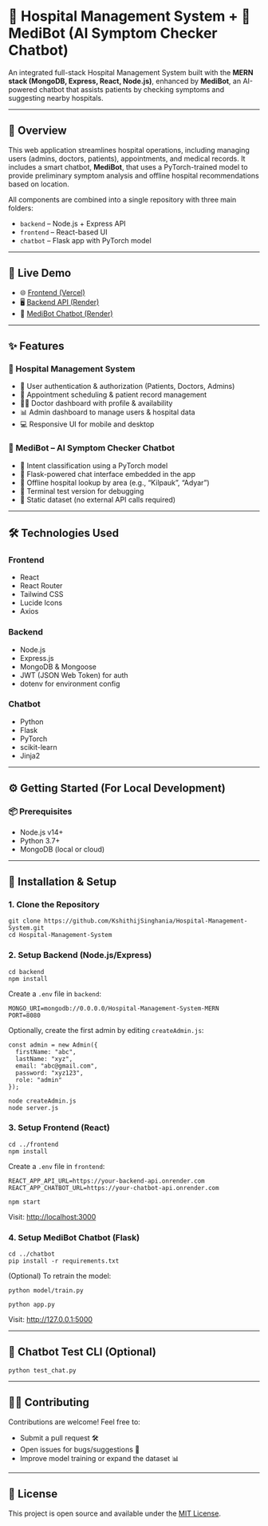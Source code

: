 <h1>🏥 Hospital Management System + 🧠 MediBot (AI Symptom Checker Chatbot)</h1>

<p>An integrated full-stack Hospital Management System built with the <strong>MERN stack (MongoDB, Express, React, Node.js)</strong>, enhanced by <strong>MediBot</strong>, an AI-powered chatbot that assists patients by checking symptoms and suggesting nearby hospitals.</p>

<hr />

<h2>🚀 Overview</h2>

<p>This web application streamlines hospital operations, including managing users (admins, doctors, patients), appointments, and medical records. It includes a smart chatbot, <strong>MediBot</strong>, that uses a PyTorch-trained model to provide preliminary symptom analysis and offline hospital recommendations based on location.</p>

<p>All components are combined into a single repository with three main folders:</p>

<ul>
  <li><code>backend</code> – Node.js + Express API</li>
  <li><code>frontend</code> – React-based UI</li>
  <li><code>chatbot</code> – Flask app with PyTorch model</li>
</ul>

<hr />

<h2>🔗 Live Demo</h2>

<ul>
  <li>🌐 <a href="https://uber-clone-git-main-kshithij-singhanias-projects.vercel.app" target="_blank" rel="noopener noreferrer">Frontend (Vercel)</a></li>
  <li>🖥️ <a href="https://hospital-management-system-1dqr.onrender.com" target="_blank" rel="noopener noreferrer">Backend API (Render)</a></li>
  <li>🤖 <a href="https://hospital-management-system-chatbot.onrender.com" target="_blank" rel="noopener noreferrer">MediBot Chatbot (Render)</a></li>
</ul>

<hr />

<h2>✨ Features</h2>

<h3>🏥 Hospital Management System</h3>
<ul>
  <li>🔐 User authentication & authorization (Patients, Doctors, Admins)</li>
  <li>📅 Appointment scheduling & patient record management</li>
  <li>👨‍⚕️ Doctor dashboard with profile & availability</li>
  <li>📊 Admin dashboard to manage users & hospital data</li>
  <li>💻 Responsive UI for mobile and desktop</li>
</ul>

<h3>🤖 MediBot – AI Symptom Checker Chatbot</h3>
<ul>
  <li>🧠 Intent classification using a PyTorch model</li>
  <li>💬 Flask-powered chat interface embedded in the app</li>
  <li>📍 Offline hospital lookup by area (e.g., “Kilpauk”, “Adyar”)</li>
  <li>🧪 Terminal test version for debugging</li>
  <li>📁 Static dataset (no external API calls required)</li>
</ul>

<hr />

<h2>🛠️ Technologies Used</h2>

<h3>Frontend</h3>
<ul>
  <li>React</li>
  <li>React Router</li>
  <li>Tailwind CSS</li>
  <li>Lucide Icons</li>
  <li>Axios</li>
</ul>

<h3>Backend</h3>
<ul>
  <li>Node.js</li>
  <li>Express.js</li>
  <li>MongoDB & Mongoose</li>
  <li>JWT (JSON Web Token) for auth</li>
  <li>dotenv for environment config</li>
</ul>

<h3>Chatbot</h3>
<ul>
  <li>Python</li>
  <li>Flask</li>
  <li>PyTorch</li>
  <li>scikit-learn</li>
  <li>Jinja2</li>
</ul>

<hr />

<h2>⚙️ Getting Started (For Local Development)</h2>

<h3>📦 Prerequisites</h3>
<ul>
  <li>Node.js v14+</li>
  <li>Python 3.7+</li>
  <li>MongoDB (local or cloud)</li>
</ul>

<hr />

<h2>📁 Installation & Setup</h2>

<h3>1. Clone the Repository</h3>

<pre><code>git clone https://github.com/KshithijSinghania/Hospital-Management-System.git
cd Hospital-Management-System
</code></pre>

<h3>2. Setup Backend (Node.js/Express)</h3>

<pre><code>cd backend
npm install
</code></pre>

<p>Create a <code>.env</code> file in <code>backend</code>:</p>

<pre><code>MONGO_URI=mongodb://0.0.0.0/Hospital-Management-System-MERN
PORT=8080
</code></pre>

<p>Optionally, create the first admin by editing <code>createAdmin.js</code>:</p>

<pre><code>const admin = new Admin({
  firstName: "abc",
  lastName: "xyz",
  email: "abc@gmail.com",
  password: "xyz123",
  role: "admin"
});
</code></pre>

<pre><code>node createAdmin.js
node server.js
</code></pre>

<h3>3. Setup Frontend (React)</h3>

<pre><code>cd ../frontend
npm install
</code></pre>

<p>Create a <code>.env</code> file in <code>frontend</code>:</p>

<pre><code>REACT_APP_API_URL=https://your-backend-api.onrender.com
REACT_APP_CHATBOT_URL=https://your-chatbot-api.onrender.com
</code></pre>

<pre><code>npm start</code></pre>

<p>Visit: <a href="http://localhost:3000" target="_blank" rel="noopener noreferrer">http://localhost:3000</a></p>

<h3>4. Setup MediBot Chatbot (Flask)</h3>

<pre><code>cd ../chatbot
pip install -r requirements.txt
</code></pre>

<p>(Optional) To retrain the model:</p>

<pre><code>python model/train.py
</code></pre>

<pre><code>python app.py
</code></pre>

<p>Visit: <a href="http://127.0.0.1:5000" target="_blank" rel="noopener noreferrer">http://127.0.0.1:5000</a></p>

<hr />

<h2>🧪 Chatbot Test CLI (Optional)</h2>

<pre><code>python test_chat.py</code></pre>

<hr />

<h2>🧑‍💻 Contributing</h2>

<p>Contributions are welcome! Feel free to:</p>
<ul>
  <li>Submit a pull request 🛠️</li>
  <li>Open issues for bugs/suggestions 🐛</li>
  <li>Improve model training or expand the dataset 📊</li>
</ul>

<hr />

<h2>📄 License</h2>

<p>This project is open source and available under the <a href="LICENSE" target="_blank" rel="noopener noreferrer">MIT License</a>.</p>
